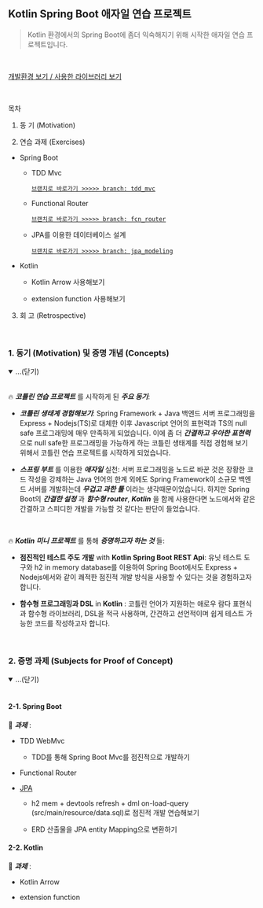 ## Kotlin Spring Boot 애자일 연습 프로젝트 

> Kotlin 환경에서의 Spring Boot에 좀더 익숙해지기 위해 시작한 애자일 연습 프로젝트입니다. 

<br/>

[개발환경 보기 / 사용한 라이브러리 보기](https://portfolio-y0711.github.io/2021_kotlin/)


<br/>

목차 

1. 동 기 (Motivation) 

2. 연습 과제 (Exercises)

* Spring Boot

    * TDD Mvc

        [`브랜치로 바로가기 >>>>> branch: tdd_mvc`](https://github.com/portfolio-y0711/2021_kotlin/tree/tdd_mvc)


    * Functional Router

        [`브랜치로 바로가기 >>>>> branch: fcn_router`](https://github.com/portfolio-y0711/2021_kotlin/tree/fcn_router)

    * JPA를 이용한 데이터베이스 설계

        [`브랜치로 바로가기 >>>>> branch: jpa_modeling`](https://github.com/portfolio-y0711/2021_kotlin/tree/jpa_modeling)

* Kotlin

    * Kotlin Arrow 사용해보기 

    * extension function 사용해보기 


3. 회 고 (Retrospective)

<br/>

### 1. 동기 (Motivation) 및 증명 개념 (Concepts)


<!-- #region 1 -->

<details open>
<summary>...(닫기)</summary>

<br/>

🔥 **_코틀린 연습 프로젝트_** 를 시작하게 된 **_주요 동기_**:   

* **_코틀린 생태계 경험해보기_**: Spring Framework + Java 백엔드 서버 프로그래밍을 Express + Nodejs(TS)로 대체한 이후 Javascript 언어의 표현력과 TS의 null safe 프로그래밍에 매우 만족하게 되었습니다. 이에 좀 더 **_간결하고 우아한 표현력_** 으로  null safe한 프로그래밍을 가능하게 하는 코틀린 생태계를 직접 경험해 보기 위해서 코틀린 연습 프로젝트를 시작하게 되었습니다. 


* **_스프링 부트_** 를 이용한 **_애자일_** 실천: 서버 프로그래밍을 노드로 바꾼 것은 장황한 코드 작성을 강제하는 Java 언어의 한계 외에도 Spring Framework이 소규모 백엔드 서버를 개발하는데 **_무겁고 과한 툴_** 이라는 생각때문이었습니다. 하지만 Spring Boot의 **_간결한 설정_** 과 **_함수형 router_**, **_Kotlin_** 을 함께 사용한다면  노드에서와 같은 간결하고 스피디한 개발을 가능할 것 같다는 판단이 들었습니다. 

<br/>

🔥 **_Kotlin 미니 프로젝트_** 를 통해 **_증명하고자 하는 것_** 들: 

* __점진적인 테스트 주도 개발__ with __Kotlin Spring Boot REST Api__: 유닛 테스트 도구와 h2 in memory database를 이용하여 Spring Boot에서도 Express + Nodejs에서와 같이 쾌적한 점진적 개발 방식을 사용할 수 있다는 것을 경험하고자 합니다. 

* __함수형 프로그래밍과 DSL__ in __Kotlin__ : 코틀린 언어가 지원하는 애로우 람다 표현식과 함수형 라이브러리, DSL을 적극 사용하며, 간견하고 선언적이며 쉽게 테스트 가능한 코드를 작성하고자 합니다. 


</details>

<br/>

<!-- #endregion 1 -->

### 2. 증명 과제 (Subjects for Proof of Concept)

<!-- #region 2 -->

<details open>
<summary>...(닫기)</summary>

<br/>

#### 2-1. Spring Boot

🐥 **_과제_** :   

* TDD WebMvc

    * TDD를 통해 Spring Boot Mvc를 점진적으로 개발하기 

* Functional Router

* [JPA](https://github.com/portfolio-y0711/2021_kotlin/tree/jpa)

    * h2 mem + devtools refresh + dml on-load-query (src/main/resource/data.sql)로 점진적 개발 연습해보기 

    * ERD 산출물을 JPA entity Mapping으로 변환하기  


#### 2-2. Kotlin 

🐥 **_과제_** :   

* Kotlin Arrow 

* extension function 


 
